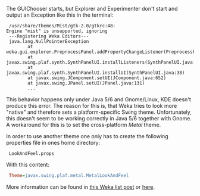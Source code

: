 The GUIChooser starts, but Explorer and Experimenter don't start and output an Exception like this in the terminal:

```text
 /usr/share/themes/Mist/gtk-2.0/gtkrc:48: 
Engine "mist" is unsupported, ignoring
 ---Registering Weka Editors---
 java.lang.NullPointerException
        at weka.gui.explorer.PreprocessPanel.addPropertyChangeListener(PreprocessPanel.java:519)
        at javax.swing.plaf.synth.SynthPanelUI.installListeners(SynthPanelUI.java:49)
        at javax.swing.plaf.synth.SynthPanelUI.installUI(SynthPanelUI.java:38)
        at javax.swing.JComponent.setUI(JComponent.java:652)
        at javax.swing.JPanel.setUI(JPanel.java:131) 
        ...
```
This behavior happens only under Java 5/6 and Gnome/Linux, KDE doesn't produce this error. The reason for this is, that  Weka tries to look more "native" and therefore sets a platform-specific Swing theme. Unfortunately, this doesn't seem to be working correctly in Java 5/6 together with Gnome. A workaround for this is to set the cross-platform *Metal* theme. 

In order to use another theme one only has to create the following properties file in ones home directory:

```text
 LookAndFeel.props
```
With this content:

```ini
 Theme=javax.swing.plaf.metal.MetalLookAndFeel
```
More information can be found in [this Weka list post](https://list.scms.waikato.ac.nz/mailman/htdig/wekalist/2005-october/005304.html) or [here](weka_gui_lookandfeel.props.md).
